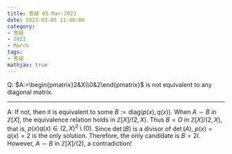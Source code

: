 ```yaml
---
title: 答疑 05-Mar-2023
date: 2023-03-05 11:40:00
category: 
- 答疑
- 2023
- March
tags: 
- 答疑
mathjax: true
---
```


Q: $A:=\begin{pmatrix}2&X\\0&2\end{pmatrix}$ is not equivalent to any diagonal matrix.

***

A: If not, then it is equivalent to some $B:=\mathrm{diag}(p(x),q(x))$. When $A\sim B$ in $\mathbb Z[X]$, the equivalence relation holds in $\mathbb Z[X]/(2,X)$. Thus $B=O$ in $\mathbb Z[X]/(2,X)$, that is, $p(x)q(x)\in (2,X)^2\setminus (0)$. Since $\det (B)$ is a divisor of $\det (A)$, $p(x)=q(x)=2$ is the only solution. Therefore, the only candidate is $B=2I$. However, $A\sim B$ in $\mathbb Z[X]/(2)$, a contradiction!

